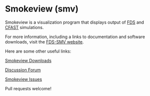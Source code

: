 #  Smokeview (smv)

Smokeview is a visualization program that displays output of [FDS](https://github.com/firemodels/fds) and [CFAST](https://github.com/firemodels/cfast) simulations.

For more information, including a links to documentation and software downloads, visit the [FDS-SMV website](https://pages.nist.gov/fds-smv/).

Here are some other useful links:

[Smokeview Downloads](https://github.com/firemodels/smv/releases)

[Discussion Forum](https://groups.google.com/forum/#!forum/fds-smv)

[Smokeview Issues](https://github.com/firemodels/smv/issues)



Pull requests welcome!
